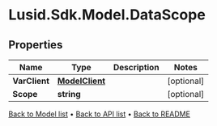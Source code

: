 # Lusid.Sdk.Model.DataScope

## Properties

Name | Type | Description | Notes
------------ | ------------- | ------------- | -------------
**VarClient** | [**ModelClient**](ModelClient.md) |  | [optional] 
**Scope** | **string** |  | [optional] 

[Back to Model list](../README.md#documentation-for-models) &#8226; [Back to API list](../README.md#documentation-for-api-endpoints) &#8226; [Back to README](../README.md)

